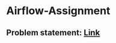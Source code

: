# Airflow-Assignment

## Problem statement: [Link](https://docs.google.com/document/d/1sRCD29lveSCLB2to1OX1EVgcjXg2VRWaXUx5gGeDizA/edit)

